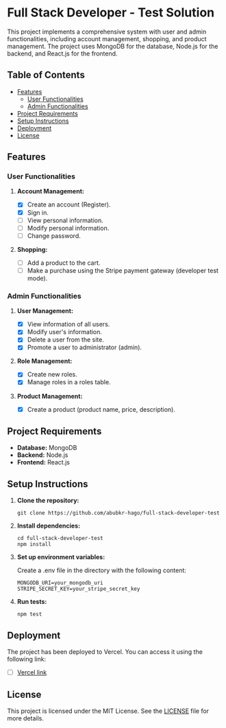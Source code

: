 # Full Stack Developer - Test Solution

This project implements a comprehensive system with user and admin functionalities, including account management, shopping, and product management. The project uses MongoDB for the database, Node.js for the backend, and React.js for the frontend.

## Table of Contents

- [Features](#features)
  - [User Functionalities](#user-functionalities)
  - [Admin Functionalities](#admin-functionalities)
- [Project Requirements](#project-requirements)
- [Setup Instructions](#setup-instructions)
- [Deployment](#deployment)
- [License](#license)

## Features

### User Functionalities

1. **Account Management:**

   - [x] Create an account (Register).
   - [x] Sign in.
   - [ ] View personal information.
   - [ ] Modify personal information.
   - [ ] Change password.

2. **Shopping:**
   - [ ] Add a product to the cart.
   - [ ] Make a purchase using the Stripe payment gateway (developer test mode).

### Admin Functionalities

1. **User Management:**

   - [x] View information of all users.
   - [x] Modify user's information.
   - [x] Delete a user from the site.
   - [x] Promote a user to administrator (admin).

2. **Role Management:**

   - [x] Create new roles.
   - [x] Manage roles in a roles table.

3. **Product Management:**
   - [x] Create a product (product name, price, description).

## Project Requirements

- **Database:** MongoDB
- **Backend:** Node.js
- **Frontend:** React.js

## Setup Instructions

1. **Clone the repository:**
   ```
   git clone https://github.com/abubkr-hago/full-stack-developer-test
   ```
2. **Install dependencies:**
   ```
   cd full-stack-developer-test
   npm install
   ```
3. **Set up environment variables:**

   Create a .env file in the directory with the following content:

   ```
   MONGODB_URI=your_mongodb_uri
   STRIPE_SECRET_KEY=your_stripe_secret_key
   ```

4. **Run tests:**
   ```
   npm test
   ```

## Deployment

The project has been deployed to Vercel. You can access it using the following link:

- [ ] [Vercel link](/#)

## License

This project is licensed under the MIT License. See the [LICENSE](./LICENSE) file for more details.
